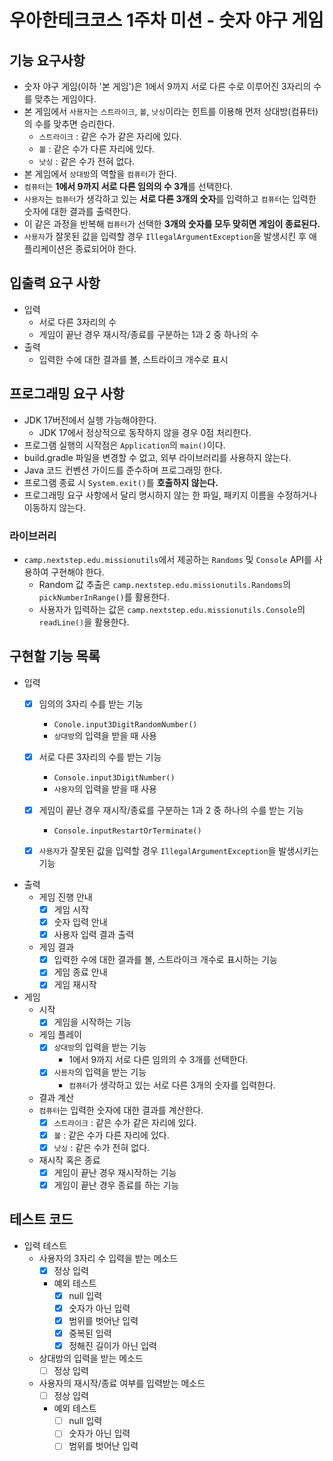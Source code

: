 # 우아한테크코스 1주차 미션 - 숫자 야구 게임

## 기능 요구사항

- 숫자 야구 게임(이하 '본 게임')은 1에서 9까지 서로 다른 수로 이루어진 3자리의 수를 맞추는 게임이다.
- 본 게임에서 `사용자`는 `스트라이크`, `볼`, `낫싱`이라는 힌트를 이용해 먼저 상대방(컴퓨터)의 수를 맞추면 승리한다.
    - `스트라이크` : 같은 수가 같은 자리에 있다.
    - `볼` : 같은 수가 다른 자리에 있다.
    - `낫싱` : 같은 수가 전혀 없다.
- 본 게임에서 `상대방`의 역할을 `컴퓨터`가 한다.
- `컴퓨터`는 **1에서 9까지 서로 다른 임의의 수 3개**를 선택한다.
- `사용자`는 `컴퓨터`가 생각하고 있는 **서로 다른 3개의 숫자**를 입력하고 `컴퓨터`는 입력한 숫자에 대한 결과를 출력한다.
- 이 같은 과정을 반복해 `컴퓨터`가 선택한 **3개의 숫자를 모두 맞히면 게임이 종료된다.**
- `사용자`가 잘못된 값을 입력할 경우 `IllegalArgumentException`을 발생시킨 후 애플리케이션은 종료되어야 한다.

## 입출력 요구 사항

- 입력
    - 서로 다른 3자리의 수
    - 게임이 끝난 경우 재시작/종료를 구분하는 1과 2 중 하나의 수
- 출력
    - 입력한 수에 대한 결과를 볼, 스트라이크 개수로 표시

## 프로그래밍 요구 사항

- JDK 17버전에서 실행 가능해야한다.
    - JDK 17에서 정상적으로 동작하지 않을 경우 0점 처리한다.
- 프로그램 실행의 시작점은 `Application`의 `main()`이다.
- build.gradle 파일을 변경할 수 없고, 외부 라이브러리를 사용하지 않는다.
- Java 코드 컨벤션 가이드를 준수하며 프로그래밍 한다.
- 프로그램 종료 시 `System.exit()`를 **호출하지 않는다.**
- 프로그래밍 요구 사항에서 달리 명시하지 않는 한 파일, 패키지 이름을 수정하거나 이동하지 않는다.

### 라이브러리

- `camp.nextstep.edu.missionutils`에서 제공하는 `Randoms` 및 `Console` API를 사용하여 구현해야 한다.
    - Random 값 추출은 `camp.nextstep.edu.missionutils.Randoms`의 `pickNumberInRange()`를 활용한다.
    - 사용자가 입력하는 값은 `camp.nextstep.edu.missionutils.Console`의 `readLine()`을 활용한다.

## 구현할 기능 목록

- 입력
    - [x] 임의의 3자리 수를 받는 기능
      - `Conole.input3DigitRandomNumber()`
      - `상대방`의 입력을 받을 때 사용
    - [x] 서로 다른 3자리의 수를 받는 기능
      - `Console.input3DigitNumber()`
      - `사용자`의 입력을 받을 때 사용
    - [x] 게임이 끝난 경우 재시작/종료를 구분하는 1과 2 중 하나의 수를 받는 기능
      - `Console.inputRestartOrTerminate()`
    - [x] `사용자`가 잘못된 값을 입력할 경우 `IllegalArgumentException`을 발생시키는 기능


- 출력
    - 게임 진행 안내
      - [x] 게임 시작
      - [x] 숫자 입력 안내
      - [x] 사용자 입력 결과 출력
    - 게임 결과
      - [x] 입력한 수에 대한 결과를 볼, 스트라이크 개수로 표시하는 기능
      - [x] 게임 종료 안내
      - [x] 게임 재시작
- 게임
    - 시작
        - [x] 게임을 시작하는 기능
    - 게임 플레이
        - [x] `상대방`의 입력을 받는 기능
            - 1에서 9까지 서로 다른 임의의 수 3개를 선택한다.
        - [x] `사용자`의 입력을 받는 기능
            - `컴퓨터`가 생각하고 있는 서로 다른 3개의 숫자를 입력한다.
    - 결과 계산
    - `컴퓨터`는 입력한 숫자에 대한 결과를 계산한다.
        - [x] `스트라이크` : 같은 수가 같은 자리에 있다.
        - [x] `볼` : 같은 수가 다른 자리에 있다.
        - [x] `낫싱` : 같은 수가 전혀 없다.
    - 재시작 혹은 종료
        - [x] 게임이 끝난 경우 재시작하는 기능
        - [x] 게임이 끝난 경우 종료를 하는 기능

## 테스트 코드
- 입력 테스트
  - 사용자의 3자리 수 입력을 받는 메소드
    - [x] 정상 입력
    - 예외 테스트
      - [x] null 입력
      - [x] 숫자가 아닌 입력
      - [x] 범위를 벗어난 입력
      - [x] 중복된 입력
      - [x] 정해진 길이가 아닌 입력
  - 상대방의 입력을 받는 메소드
    - [ ] 정상 입력
  - 사용자의 재시작/종료 여부를 입력받는 메소드
    - [ ] 정상 입력
    - 예외 테스트
      - [ ] null 입력
      - [ ] 숫자가 아닌 입력
      - [ ] 범위를 벗어난 입력
